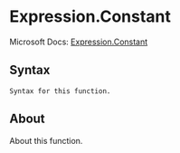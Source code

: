 ---
---

# Expression.Constant

Microsoft Docs: [Expression.Constant](https://docs.microsoft.com/en-us/powerquery-m/expression-constant)

## Syntax

```powerquery-m
Syntax for this function.
```

## About

About this function.

